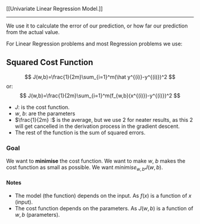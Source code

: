 [[Univariate Linear Regression Model.]]

---
We use it to calculate the error of our prediction, or how far our prediction from the actual value.

For Linear Regression problems and most Regression problems we use:
## Squared Cost Function
$$
J(w,b)=\frac{1}{2m}\sum_{i=1}^m(\hat y^{(i)}-y^{(i)})^2
$$
or: 
$$
J(w,b)=\frac{1}{2m}\sum_{i=1}^m(f_{w,b}(x^{(i)})-y^{(i)})^2
$$
- $J :$ is the cost function.
- $w,~b :$ are the parameters
- $\frac{1}{2m} :$ is the average, but we use 2 for neater results, as this 2 will get cancelled in the derivation process in the gradient descent. 
- The rest of the function is the sum of squared errors.
### Goal
We want to **minimise** the cost function. We want to make $w,~b$ makes the cost function as small as possible.
We want $minimise_{w,b}J(w,b)$.
#### Notes
- The model (the function) depends on the input. As $f(x)$ is a function of $x$ (input).
- The cost function depends on the parameters. As $J(w,b)$ is a function of $w,b$ (parameters).

